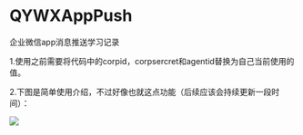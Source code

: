 # QYWXAppPush
企业微信app消息推送学习记录

1.使用之前需要将代码中的corpid，corpsercret和agentid替换为自己当前使用的值。

2.下图是简单使用介绍，不过好像也就这点功能（后续应该会持续更新一段时间）：

<img src="https://wyrccx99-1256927367.cos.ap-shanghai.myqcloud.com/%E5%9B%BE%E5%BA%93/qxwxapppush_github.png?q-sign-algorithm=sha1&q-ak=AKIDolZIj8CfZWP5mL2g8CisULBtPbEfDVIp&q-sign-time=1540346024;1540347824&q-key-time=1540346024;1540347824&q-header-list=&q-url-param-list=&q-signature=2b680d004cda133f1c4c9464a5d50496cc49c937&x-cos-security-token=c25a39d971c93a1bbd584bd27b2b63b6ac2e04f710001&response-content-disposition=attachment" />
